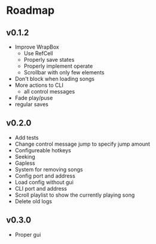 # Roadmap

## v0.1.2
- Improve WrapBox
    - Use RefCell
    - Properly save states
    - Properly implement operate
    - Scrollbar with only few elements
- Don't block when loading songs
- More actions to CLI
    - all control messages
- Fade play/puse
- regular saves

## v0.2.0
- Add tests
- Change control message jump to specify jump amount
- Configureable hotkeys
- Seeking
- Gapless
- System for removing songs
- Config port and address
- Load config without gui
- CLI port and address
- Scroll playlist to show the currently playing song
- Delete old logs

## v0.3.0
+ Proper gui
